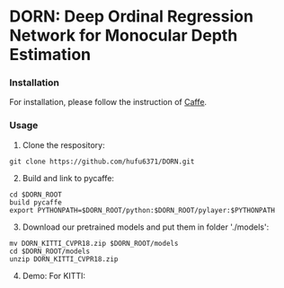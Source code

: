 # DORN: Deep Ordinal Regression Network for Monocular Depth Estimation

### Installation
For installation, please follow the instruction of [Caffe](https://github.com/BVLC/caffe).

### Usage
1. Clone the respository:
```
git clone https://github.com/hufu6371/DORN.git
```
2. Build and link to pycaffe:
```
cd $DORN_ROOT
build pycaffe
export PYTHONPATH=$DORN_ROOT/python:$DORN_ROOT/pylayer:$PYTHONPATH
```
3. Download our pretrained models and put them in folder './models':
```
mv DORN_KITTI_CVPR18.zip $DORN_ROOT/models
cd $DORN_ROOT/models
unzip DORN_KITTI_CVPR18.zip
```
4. Demo:
For KITTI:
```
```

